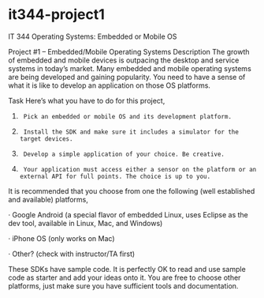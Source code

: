 # it344-project1
IT 344 Operating Systems: Embedded or Mobile OS

Project #1 – Embedded/Mobile Operating Systems
Description
The growth of embedded and mobile devices is outpacing the desktop and service systems in today’s market. Many embedded and mobile operating systems are being developed and gaining popularity. You need to have a sense of what it is like to develop an application on those OS platforms.

Task
Here’s what you have to do for this project,

1.      Pick an embedded or mobile OS and its development platform.

2.      Install the SDK and make sure it includes a simulator for the target devices.

3.      Develop a simple application of your choice. Be creative.

4.      Your application must access either a sensor on the platform or an external API for full points. The choice is up to you.

It is recommended that you choose from one the following (well established and available) platforms,

·         Google Android (a special flavor of embedded Linux, uses Eclipse as the dev tool, available in Linux, Mac, and Windows)

·         iPhone OS (only works on Mac)

·         Other? (check with instructor/TA first)

These SDKs have sample code. It is perfectly OK to read and use sample code as starter and add your ideas onto it. You are free to choose other platforms, just make sure you have sufficient tools and documentation.

